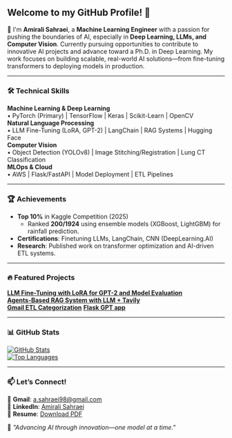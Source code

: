 ## **Welcome to my GitHub Profile!** 🚀

👋 I'm **Amirali Sahraei**, a **Machine Learning Engineer** with a passion for pushing the boundaries of AI, especially in **Deep Learning, LLMs, and Computer Vision**. Currently pursuing opportunities to contribute to innovative AI projects and advance toward a Ph.D. in Deep Learning. My work focuses on building scalable, real-world AI solutions—from fine-tuning transformers to deploying models in production.

---

### 🛠 **Technical Skills**  
**Machine Learning & Deep Learning**  
• PyTorch (Primary) | TensorFlow | Keras | Scikit-Learn | OpenCV  
**Natural Language Processing**  
• LLM Fine-Tuning (LoRA, GPT-2) | LangChain | RAG Systems | Hugging Face  
**Computer Vision**  
• Object Detection (YOLOv8) | Image Stitching/Registration | Lung CT Classification  
**MLOps & Cloud**  
• AWS | Flask/FastAPI | Model Deployment | ETL Pipelines  

---

### 🏆 **Achievements**  
- **Top 10%** in Kaggle Competition (2025)  
  - Ranked **200/1924** using ensemble models (XGBoost, LightGBM) for rainfall prediction.  
- **Certifications**: Finetuning LLMs, LangChain, CNN (DeepLearning.AI)  
- **Research**: Published work on transformer optimization and AI-driven ETL systems.  

---

### 🔥 **Featured Projects**  
[**LLM Fine-Tuning with LoRA for GPT-2 and Model Evaluation**](https://github.com/amiralisahraei/gpt2-qa-finetuning)  
[**Agents-Based RAG System with LLM + Tavily**](https://github.com/amiralisahraei/agent-rag-llm)  
[**Gmail ETL Categorization**]([https://github.com/amiralisahraei/agent-rag-llm](https://github.com/amiralisahraei/gmail-llm-categorization))  
[**Flask GPT app**](https://github.com/amiralisahraei/agent-rag-llm)  

---

### 📊 **GitHub Stats**  
[![GitHub Stats](https://gh-readme-profile.vercel.app/api?username=amiralisahraei&show_icons=true&theme=dark&hide_border=true&include_all_commits=true)](https://github.com/amiralisahraei)  
[![Top Languages](https://gh-readme-profile.vercel.app/api/top-langs/?username=amiralisahraei&layout=compact&theme=dark&hide_border=true)](https://github.com/amiralisahraei)  

---

### 📫 **Let’s Connect!**  
📧 **Gmail**: [a.sahraei98@gmail.com](mailto:a.sahraei98@gmail.com)  
🔗 **LinkedIn**: [Amirali Sahraei](www.linkedin.com/in/amirali-sahraei98/)  
💼 **Resume**: [Download PDF](Amirali_Sahraei_CV.pdf)  

🌟 *"Advancing AI through innovation—one model at a time."*  
